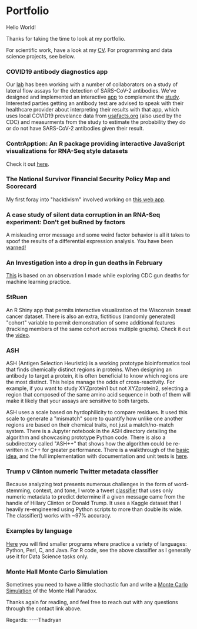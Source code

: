 # Portfolio

Hello World!

Thanks for taking the time to look at my portfolio.

For scientific work, have a look at my [CV](https://sweeney-th.github.io/cv/). For programming and data science projects, see below.

### COVID19 antibody diagnostics app

Our [lab](https://www.omics.kitchen/) has been working with a number of collaborators on a study of lateral flow assays for the detection of SARS-CoV-2 antibodies. We've designed and implemented an interactive [app](https://covid.omics.kitchen/) to complement the [study](https://www.medrxiv.org/content/10.1101/2021.01.02.20248998v1). Interested parties getting an antibody test are advised to speak with their healthcare provider about interpreting their results with that app, which uses local COVID19 prevelance data from [usafacts.org](https://usafacts.org/visualizations/coronavirus-covid-19-spread-map/) (also used by the CDC) and measurments from the study to estimate the probability they do or do not have SARS-CoV-2 antibodies given their result.

### ContrApption: An R package providing interactive JavaScript visualizations for RNA-Seq style datasets

Check it out [here](https://github.com/omics-kitchen/ContrApption).

### The National Survivor Financial Security Policy Map and Scorecard

My first foray into "hacktivism" involved working on [this web app](https://mapandscorecard.freefrom.org/).

### A case study of silent data corruption in an RNA-Seq experiment: Don't get buRned by factors

A misleading error message and some weird factor behavior is all it takes to spoof the results of a differential expression analysis. You have been [warned!](https://github.com/sweeney-th/type-issue-case-study)

### An Investigation into a drop in gun deaths in February

[This](http://pythoninthewyld.com/wp-content/uploads/2019/08/Main.nb_.html) is based on an observation I made while exploring CDC gun deaths for machine learning practice.

### StRuen

An R Shiny app that permits interactive visualization of the Wisconsin breast cancer dataset. There is also an extra, fictitious (randomly generated) "cohort" variable to permit demonstration of some additional features (tracking members of the same cohort across multiple graphs). Check it out the [video](https://www.youtube.com/watch?v=qcZ4sB-RUk4).

### ASH

ASH (Antigen Selection Heuristic) is a working prototype bioinformatics tool that finds chemically distinct regions in proteins. When designing an antibody to target a protein, it is often beneficial to know which regions are the most distinct. This helps manage the odds of cross-reactivity. For example, if you want to study XYZprotein1 but not XYZprotein2, selecting a region that composed of the same amino acid sequence in both of them will make it likely that your assays are sensitive to both targets.

ASH uses a scale based on hyrdophilicity to compare residues. It used this scale to generate a "mismatch" score to quantify how unlike one another regions are based on their chemical traits, not just a match/no-match system. There is a Jupyter notebook in the ASH directory detailing the algorithm and showcasing prototype Python code. There is also a subdirectory called "ASH++" that shows how the algorithm could be re-written in C++ for greater performance. There is a walkthrough of the [basic idea](https://github.com/sweeney-th/Portfolio/blob/master/Bioinformatics/ASH/documentation/ASH_demo.pdf), and the full implementation with documentation and unit tests is [here](https://github.com/sweeney-th/Portfolio/tree/master/Bioinformatics/ASH).

### Trump v Clinton numeric Twitter metadata classifier

Because analyzing text presents numerous challenges in the form of word-stemming, context, and tone, I wrote a tweet [classifier](https://nbviewer.jupyter.org/github/sweeney-th/Portfolio/blob/master/DataScience/TwitterClassifier/signatureProject.pdf) that uses only numeric metadata to predict determine if a given message came from the handle of Hillary Clinton or Donald Trump. It uses a Kaggle dataset that I heavily re-engineered using Python scripts to more than double its wide. The classifier() works with ~97% accuracy.


### Examples by language

[Here](https://github.com/sweeney-th/Portfolio/tree/master/Misc/ExamplesByLanguage) you will find smaller programs where practice a variety of languages: Python, Perl, C, and Java. For R code, see the above classifier as I generally use it for Data Science tasks only.

### Monte Hall Monte Carlo Simulation

Sometimes you need to have a little stochastic fun and write a [Monte Carlo Simulation](https://github.com/sweeney-th/Portfolio/blob/master/Misc/MonteHall.py) of the Monte Hall Paradox.

Thanks again for reading, and feel free to reach out with any questions through the contact link above.

Regards:
----Thadryan
